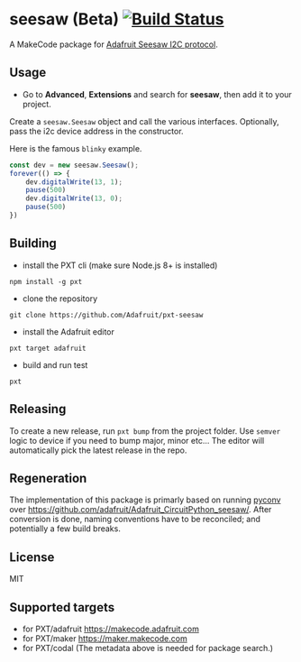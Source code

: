 # seesaw (Beta) [![Build Status](https://travis-ci.org/adafruit/pxt-seesaw.svg?branch=master)](https://travis-ci.org/adafruit/pxt-seesaw)

A MakeCode package for [Adafruit Seesaw I2C protocol](https://learn.adafruit.com/adafruit-seesaw-atsamd09-breakout?view=all).

## Usage

* Go to **Advanced**, **Extensions** and search for **seesaw**, then add it to your project.

Create a ``seesaw.Seesaw`` object and call the various interfaces. 
Optionally, pass the i2c device address in the constructor.

Here is the famous ``blinky`` example.
```typescript
const dev = new seesaw.Seesaw();
forever(() => {
    dev.digitalWrite(13, 1);
    pause(500)
    dev.digitalWrite(13, 0);
    pause(500)    
})
```

## Building

* install the PXT cli (make sure Node.js 8+ is installed)

```
npm install -g pxt
```

* clone the repository

```
git clone https://github.com/Adafruit/pxt-seesaw

```

* install the Adafruit editor

```
pxt target adafruit
```

* build and run test

```
pxt
```

## Releasing

To create a new release, run ``pxt bump`` from the project folder. Use ``semver`` logic to device if you need to bump major, minor etc... The editor will automatically pick the latest release in the repo.

## Regeneration

The implementation of this package is primarly based on
running [pyconv](https://makecode.com/cli/pyconv) over https://github.com/adafruit/Adafruit_CircuitPython_seesaw/. 
After conversion is done, naming conventions have to be reconciled; and potentially a few build breaks.

## License

MIT

## Supported targets

* for PXT/adafruit https://makecode.adafruit.com
* for PXT/maker https://maker.makecode.com
* for PXT/codal
(The metadata above is needed for package search.)